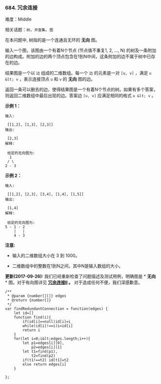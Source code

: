 ### 684. 冗余连接

难度：Middle

相关话题：`树`、`并查集`、`图`

在本问题中, 树指的是一个连通且无环的 **无向** 图。



输入一个图，该图由一个有着N个节点 (节点值不重复1, 2, ..., N) 的树及一条附加的边构成。附加的边的两个顶点包含在1到N中间，这条附加的边不属于树中已存在的边。



结果图是一个以 `边` 组成的二维数组。每一个 `边` 的元素是一对 `[u, v]` ，满足 `u &lt; v` ，表示连接顶点 `u` 和 `v` 的 **无向** 图的边。



返回一条可以删去的边，使得结果图是一个有着N个节点的树。如果有多个答案，则返回二维数组中最后出现的边。答案边 `[u, v]`  应满足相同的格式 `u &lt; v` 。



 **示例 1：** 





```
输入:

 [[1,2], [1,3], [2,3]]
输出:

 [2,3]
解释:

 给定的无向图为:
  1
 / \
2 - 3

```

 **示例 2：** 





```
输入:

 [[1,2], [2,3], [3,4], [1,4], [1,5]]
输出:

 [1,4]
解释:

 给定的无向图为:
5 - 1 - 2
    |   |
    4 - 3

```

 **注意:** 





* 输入的二维数组大小在 3 到 1000。

* 二维数组中的整数在1到N之间，其中N是输入数组的大小。





 **更新(2017-09-26):** 
我们已经重新检查了问题描述及测试用例，明确图是 * **无向** * 图。对于有向图详见 **[冗余连接II](https://leetcodechina.com/problems/redundant-connection-ii/description/)
。** 对于造成任何不便，我们深感歉意。




```
/**
 * @param {number[][]} edges
 * @return {number[]}
 */
var findRedundantConnection = function(edges) {
    let id=[]
    function find(i){
        if(id[i]==null)id[i]=i
        while(id[i]!==i)i=id[i]
        return i
    }
    for(let i=0;i&lt;edges.length;i++){
        let p1=edges[i][0],
            p2=edges[i][1]
        let t1=find(p1),
            t2=find(p2)
        if(t1!==t2) id[t1]=t2
        else return edges[i]
    }
    
};



```
